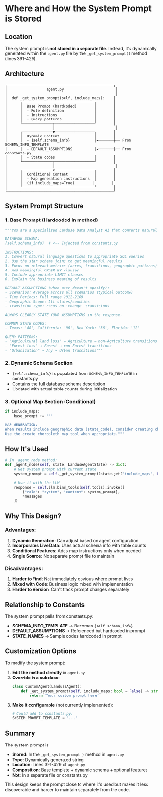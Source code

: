 # Where and How the System Prompt is Stored

## Location

The system prompt is **not stored in a separate file**. Instead, it's dynamically generated within the `agent.py` file by the `_get_system_prompt()` method (lines 391-429).

## Architecture

```
┌─────────────────────────────────────────────────┐
│                  agent.py                        │
│                                                  │
│  def _get_system_prompt(self, include_maps):    │
│      ┌─────────────────────────────────┐        │
│      │  Base Prompt (hardcoded)        │        │
│      │  - Role definition              │        │
│      │  - Instructions                 │        │
│      │  - Query patterns               │        │
│      └──────────────┬──────────────────┘        │
│                     │                            │
│      ┌──────────────▼──────────────────┐        │
│      │  Dynamic Content                │        │
│      │  - {self.schema_info}           │◄───────┼── From SCHEMA_INFO_TEMPLATE
│      │  - DEFAULT_ASSUMPTIONS          │◄───────┼── From constants.py
│      │  - State codes                  │        │
│      └──────────────┬──────────────────┘        │
│                     │                            │
│      ┌──────────────▼──────────────────┐        │
│      │  Conditional Content            │        │
│      │  - Map generation instructions  │        │
│      │  (if include_maps=True)        │        │
│      └─────────────────────────────────┘        │
└─────────────────────────────────────────────────┘
```

## System Prompt Structure

### 1. **Base Prompt** (Hardcoded in method)
```python
"""You are a specialized Landuse Data Analyst AI that converts natural language questions into DuckDB SQL queries.

DATABASE SCHEMA:
{self.schema_info}  # <-- Injected from constants.py

INSTRUCTIONS:
1. Convert natural language questions to appropriate SQL queries
2. Use the star schema joins to get meaningful results
3. Focus on relevant metrics (acres, transitions, geographic patterns)
4. Add meaningful ORDER BY clauses
5. Include appropriate LIMIT clauses
6. Explain the business meaning of results

DEFAULT ASSUMPTIONS (when user doesn't specify):
- Scenarios: Average across all scenarios (typical outcome)
- Time Periods: Full range 2012-2100
- Geographic Scope: All states/counties
- Transition Type: Focus on 'change' transitions

ALWAYS CLEARLY STATE YOUR ASSUMPTIONS in the response.

COMMON STATE CODES:
- Texas: '48', California: '06', New York: '36', Florida: '12'

QUERY PATTERNS:
- "Agricultural land loss" → Agriculture → non-Agriculture transitions
- "Forest loss" → Forest → non-Forest transitions
- "Urbanization" → Any → Urban transitions"""
```

### 2. **Dynamic Schema Section**
- `{self.schema_info}` is populated from `SCHEMA_INFO_TEMPLATE` in constants.py
- Contains the full database schema description
- Updated with actual table counts during initialization

### 3. **Optional Map Section** (Conditional)
```python
if include_maps:
    base_prompt += """

MAP GENERATION:
When results include geographic data (state_code), consider creating choropleth maps to visualize patterns.
Use the create_choropleth_map tool when appropriate."""
```

## How It's Used

```python
# In _agent_node method:
def _agent_node(self, state: LanduseAgentState) -> dict:
    # Get system prompt with current state
    system_prompt = self._get_system_prompt(state.get("include_maps", False))
    
    # Use it with the LLM
    response = self.llm.bind_tools(self.tools).invoke([
        {"role": "system", "content": system_prompt},
        *messages
    ])
```

## Why This Design?

### Advantages:
1. **Dynamic Generation**: Can adjust based on agent configuration
2. **Incorporates Live Data**: Uses actual schema info with table counts
3. **Conditional Features**: Adds map instructions only when needed
4. **Single Source**: No separate prompt file to maintain

### Disadvantages:
1. **Harder to Find**: Not immediately obvious where prompt lives
2. **Mixed with Code**: Business logic mixed with implementation
3. **Harder to Version**: Can't track prompt changes separately

## Relationship to Constants

The system prompt pulls from constants.py:
- **SCHEMA_INFO_TEMPLATE** → Becomes `{self.schema_info}`
- **DEFAULT_ASSUMPTIONS** → Referenced but hardcoded in prompt
- **STATE_NAMES** → Sample codes hardcoded in prompt

## Customization Options

To modify the system prompt:

1. **Edit the method directly** in `agent.py`
2. **Override in a subclass**:
   ```python
   class CustomAgent(LanduseAgent):
       def _get_system_prompt(self, include_maps: bool = False) -> str:
           return "Your custom prompt here"
   ```
3. **Make it configurable** (not currently implemented):
   ```python
   # Could add to constants.py:
   SYSTEM_PROMPT_TEMPLATE = "..."
   ```

## Summary

The system prompt is:
- **Stored**: In the `_get_system_prompt()` method in `agent.py`
- **Type**: Dynamically generated string
- **Location**: Lines 391-429 of `agent.py`
- **Composition**: Base template + dynamic schema + optional features
- **Not**: In a separate file or constants.py

This design keeps the prompt close to where it's used but makes it less discoverable and harder to maintain separately from the code.